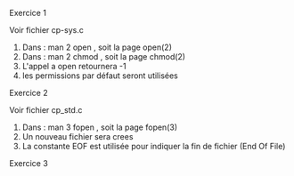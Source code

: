 Exercice 1

Voir fichier cp-sys.c

1. Dans : man 2 open , soit la page open(2)
2. Dans : man 2 chmod , soit la page chmod(2)
3. L'appel a open retournera -1
4. les permissions par défaut seront utilisées

Exercice 2

Voir fichier cp_std.c

1. Dans : man 3 fopen , soit la page fopen(3)
2. Un nouveau fichier sera crees
3. La constante EOF est utilisée pour indiquer la fin de fichier (End Of File) 

Exercice 3

